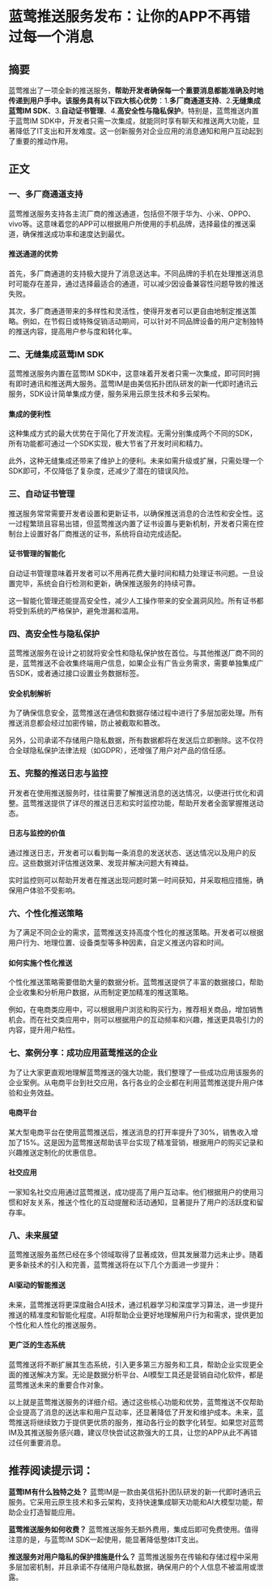 # 蓝莺推送服务发布：让你的APP不再错过每一个消息

## 摘要
蓝莺推出了一项全新的推送服务，**帮助开发者确保每一个重要消息都能准确及时地传递到用户手中。该服务具有以下四大核心优势**：1.**多厂商通道支持**、2.**无缝集成蓝莺IM SDK**、3.**自动证书管理**、4.**高安全性与隐私保护**。特别是，蓝莺推送内置于蓝莺IM SDK中，开发者只需一次集成，就能同时享有聊天和推送两大功能，显著降低了IT支出和开发难度。这一创新服务对企业应用的消息通知和用户互动起到了重要的推动作用。

## 正文

### 一、多厂商通道支持

蓝莺推送服务支持各主流厂商的推送通道，包括但不限于华为、小米、OPPO、vivo等。这意味着您的APP可以根据用户所使用的手机品牌，选择最佳的推送渠道，确保推送成功率和速度达到最优。

#### 推送通道的优势
首先，多厂商通道的支持极大提升了消息送达率。不同品牌的手机在处理推送消息时可能存在差异，通过选择最适合的通道，可以减少因设备兼容性问题导致的推送失败。

其次，多厂商通道带来的多样性和灵活性，使得开发者可以更自由地制定推送策略。例如，在节假日或特殊促销活动期间，可以针对不同品牌设备的用户定制独特的推送内容，提高用户参与度和转化率。

### 二、无缝集成蓝莺IM SDK

蓝莺推送服务内置在蓝莺IM SDK中，这意味着开发者只需一次集成，即可同时拥有即时通讯和推送两大服务。蓝莺IM是由美信拓扑团队研发的新一代即时通讯云服务，SDK设计简单集成方便，服务采用云原生技术和多云架构。

#### 集成的便利性
这种集成方式的最大优势在于简化了开发流程。无需分别集成两个不同的SDK，所有功能都可通过一个SDK实现，极大节省了开发时间和精力。

此外，这种无缝集成还带来了维护上的便利。未来如需升级或扩展，只需处理一个SDK即可，不仅降低了复杂度，还减少了潜在的错误风险。

### 三、自动证书管理

推送服务常常需要开发者设置和更新证书，以确保推送消息的合法性和安全性。这一过程繁琐且容易出错，但蓝莺推送内置了证书设置与更新机制，开发者只需在控制台上设置好各厂商推送的证书，系统将自动完成适配。

#### 证书管理的智能化
自动证书管理意味着开发者可以不用再花费大量时间和精力处理证书问题。一旦设置完毕，系统会自行检测和更新，确保推送服务的持续可靠。

这一智能化管理还能提高安全性，减少人工操作带来的安全漏洞风险。所有证书都将受到系统的严格保护，避免泄漏和滥用。

### 四、高安全性与隐私保护

蓝莺推送服务在设计之初就将安全性和隐私保护放在首位。与其他推送厂商不同的是，蓝莺推送不会收集终端用户信息，如果企业有广告业务需求，需要单独集成广告SDK，或者通过接口设置业务数据标签。

#### 安全机制解析
为了确保信息安全，蓝莺推送在通信和数据存储过程中进行了多层加密处理。所有推送消息都会经过加密传输，防止被截取和篡改。

另外，公司承诺不存储用户隐私数据，所有数据都将在发送后立即删除。这不仅符合全球隐私保护法律法规（如GDPR），还增强了用户对产品的信任感。

### 五、完整的推送日志与监控

开发者在使用推送服务时，往往需要了解推送消息的送达情况，以便进行优化和调整。蓝莺推送提供了详尽的推送日志和实时监控功能，帮助开发者全面掌握推送动态。

#### 日志与监控的价值
通过推送日志，开发者可以看到每一条消息的发送状态、送达情况以及用户的反应。这些数据对评估推送效果、发现并解决问题大有裨益。

实时监控则可以帮助开发者在推送出现问题时第一时间获知，并采取相应措施，确保用户体验不受影响。

### 六、个性化推送策略

为了满足不同企业的需求，蓝莺推送支持高度个性化的推送策略。开发者可以根据用户行为、地理位置、设备类型等多种因素，自定义推送内容和时间。

#### 如何实施个性化推送
个性化推送策略需要借助大量的数据分析。蓝莺推送提供了丰富的数据接口，帮助企业收集和分析用户数据，从而制定更加精准的推送策略。

例如，在电商类应用中，可以根据用户浏览和购买行为，推荐相关商品，增加销售机会。而在社交类应用中，则可以根据用户的互动频率和兴趣，推送更具吸引力的内容，提升用户粘性。

### 七、案例分享：成功应用蓝莺推送的企业

为了让大家更直观地理解蓝莺推送的强大功能，我们整理了一些成功应用该服务的企业案例。从电商平台到社交应用，各行各业的企业都在利用蓝莺推送提升用户体验和业务效益。

#### 电商平台
某大型电商平台在使用蓝莺推送后，推送消息的打开率提升了30%，销售收入增加了15%。这是因为蓝莺推送帮助该平台实现了精准营销，根据用户的购买记录和兴趣推送定制化的优惠信息。

#### 社交应用
一家知名社交应用通过蓝莺推送，成功提高了用户互动率。他们根据用户的使用习惯和好友关系，推送个性化的互动提醒和活动通知，显著提升了用户的活跃度和留存率。

### 八、未来展望

蓝莺推送服务虽然已经在多个领域取得了显著成效，但其发展潜力远未止步。随着更多新技术的引入和完善，蓝莺推送将在以下几个方面进一步提升：

#### AI驱动的智能推送
未来，蓝莺推送将更深度融合AI技术，通过机器学习和深度学习算法，进一步提升推送的精准度和智能化程度。AI将帮助企业更好地理解用户行为和需求，提供更加个性化和人性化的推送服务。

#### 更广泛的生态系统
蓝莺推送将不断扩展其生态系统，引入更多第三方服务和工具，帮助企业实现更全面的推送解决方案。无论是数据分析平台、AI模型工具还是营销自动化软件，都是蓝莺推送未来的重要合作对象。

以上就是蓝莺推送服务的详细介绍。通过这些核心功能和优势，蓝莺推送不仅帮助企业提高了消息的送达率和用户互动率，还显著降低了开发和维护成本。未来，蓝莺推送将继续致力于提供更优质的服务，推动各行业的数字化转型。如果您对蓝莺IM及其推送服务感兴趣，建议尽快尝试这款强大的工具，让您的APP从此不再错过任何重要消息。

## 推荐阅读提示词：

**蓝莺IM有什么独特之处？**
蓝莺IM是一款由美信拓扑团队研发的新一代即时通讯云服务。它采用云原生技术和多云架构，支持快速集成聊天功能和AI大模型功能，帮助企业打造智能应用。

**蓝莺推送服务如何收费？**
蓝莺推送服务无额外费用，集成后即可免费使用。值得注意的是，与蓝莺IM SDK一起使用，能显著降低整体IT支出。

**推送服务对用户隐私的保护措施是什么？**
蓝莺推送服务在传输和存储过程中采用多层加密机制，并且承诺不存储用户隐私数据，确保用户的个人信息不被滥用或泄露。
